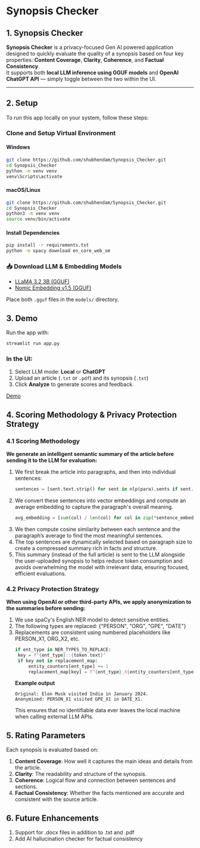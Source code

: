 # Synopsis Checker

## 1. Synopsis Checker

**Synopsis Checker** is a privacy-focused Gen AI powered application designed to quickly evaluate the quality of a synopsis based on four key properties: **Content Coverage**, **Clarity**, **Coherence**, and **Factual Consistency**.  
It supports both **local LLM inference using GGUF models** and **OpenAI ChatGPT API** — simply toggle between the two within the UI.

---

## 2. Setup

To run this app locally on your system, follow these steps:

### Clone and Setup Virtual Environment

#### Windows
```bash
git clone https://github.com/shubhendam/Synopsis_Checker.git
cd Synopsis_Checker
python -m venv venv
venv\Scripts\activate
```

#### macOS/Linux
```bash
git clone https://github.com/shubhendam/Synopsis_Checker.git
cd Synopsis_Checker
python3 -m venv venv
source venv/bin/activate
```

#### Install Dependencies
```bash
pip install -r requirements.txt
python -m spacy download en_core_web_sm
```

### 📥 Download LLM & Embedding Models

- [LLaMA 3.2 3B (GGUF)](https://huggingface.co/bartowski/Llama-3.2-3B-Instruct-GGUF/resolve/main/Llama-3.2-3B-Instruct-Q4_K_M.gguf?download=true)  
- [Nomic Embedding v1.5 (GGUF)](https://huggingface.co/nomic-ai/nomic-embed-text-v1.5-GGUF/resolve/main/nomic-embed-text-v1.5.f16.gguf?download=true)

Place both `.gguf` files in the `models/` directory.


## 3. Demo

Run the app with:

```bash
streamlit run app.py
```
### In the UI: 

1. Select LLM mode: **Local** or **ChatGPT**
2. Upload an article (`.txt` or `.pdf`) and its synopsis (`.txt`)
3. Click **Analyze** to generate scores and feedback. 

[Demo](https://www.youtube.com/watch?v=VJfqVIYfrfc)


## 4. Scoring Methodology & Privacy Protection Strategy

### 4.1 Scoring Methodology

**We generate an intelligent semantic summary of the article before sending it to the LLM for evaluation:**

1. We first break the article into paragraphs, and then into individual sentences:
   ```python
   sentences = [sent.text.strip() for sent in nlp(para).sents if sent.text.strip()]
   ```
2. We convert these sentences into vector embeddings and compute an average embedding to capture the paragraph's overall meaning.
   ```python
   avg_embedding = [sum(col) / len(col) for col in zip(*sentence_embeddings)]
   ```
3. We then compute cosine similarity between each sentence and the paragraph’s average to find the most meaningful sentences.
4. The top sentences are dynamically selected based on paragraph size to create a compressed summary rich in facts and structure.
5. This summary (instead of the full article) is sent to the LLM alongside the user-uploaded synopsis to helps reduce token consumption and avoids overwhelming the model with irrelevant data, ensuring focused, efficient evaluations.

### 4.2 Privacy Protection Strategy
**When using OpenAI or other third-party APIs, we apply anonymization to the summaries before sending:**
1. We use spaCy's English NER model to detect sensitive entities.
2. The following types are replaced: {"PERSON", "ORG", "GPE", "DATE"}
3. Replacements are consistent using numbered placeholders like PERSON_X1, ORG_X2, etc.
   ```python
   if ent_type in NER_TYPES_TO_REPLACE:
    key = f"{ent_type}::{token.text}"
    if key not in replacement_map:
        entity_counters[ent_type] += 1
        replacement_map[key] = f"{ent_type}_X{entity_counters[ent_type]}"
   ```
   **Example output**
   ```text
   Original: Elon Musk visited India in January 2024.
   Anonymized: PERSON_X1 visited GPE_X1 in DATE_X1.
   ```
   This ensures that no identifiable data ever leaves the local machine when calling external LLM APIs.


## 5. Rating Parameters
Each synopsis is evaluated based on:
1. **Content Coverage**: How well it captures the main ideas and details from the article.
2. **Clarity**: The readability and structure of the synopsis.
3. **Coherence**: Logical flow and connection between sentences and sections.
4. **Factual Consistency**: Whether the facts mentioned are accurate and consistent with the source article.


## 6. Future Enhancements
1. Support for .docx files in addition to .txt and .pdf
2. Add AI hallucination checker for factual consistency
